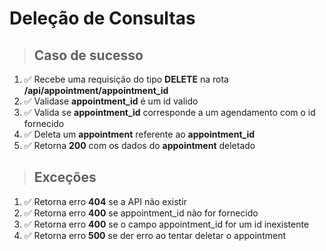 # Deleção de Consultas

> ## Caso de sucesso

1. ✅ Recebe uma requisição do tipo **DELETE** na rota **/api/appointment/appointment_id**
2. ✅ Validase **appointment_id** é um id valido
3. ✅ Valida se **appointment_id** corresponde a um agendamento com o id fornecido
4. ✅ Deleta um **appointment** referente ao **appointment_id**
5. ✅ Retorna **200** com os dados do **appointment** deletado

> ## Exceções

1. ✅ Retorna erro **404** se a API não existir
2. ✅ Retorna erro **400** se appointment_id não for fornecido
3. ✅ Retorna erro **400** se o campo appointment_id for um id inexistente
4. ✅ Retorna erro **500** se der erro ao tentar deletar o appointment
